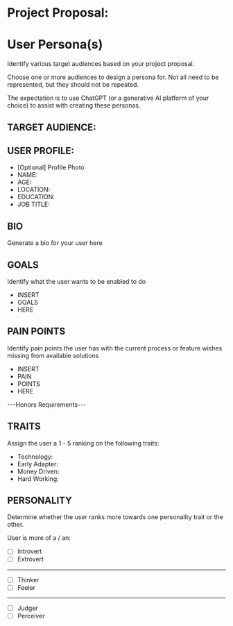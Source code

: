 # Project Proposal:

# User Persona(s)

Identify various target audiences based on your project proposal. 

Choose one or more audiences to design a persona for. Not all need to be represented, but they should not be repeated. 

The expectation is to use ChatGPT (or a generative AI platform of your choice) to assist with creating these personas.

## TARGET AUDIENCE: 

## USER PROFILE:
- [Optional] Profile Photo
- NAME:
- AGE:
- LOCATION:
- EDUCATION:
- JOB TITLE:

## BIO
Generate a bio for your user here

## GOALS
Identify what the user wants to be enabled to do 
- INSERT
- GOALS
- HERE

## PAIN POINTS
Identify pain points the user has with the current process or feature wishes missing from available solutions
- INSERT
- PAIN
- POINTS
- HERE

---Honors Requirements---

## TRAITS
Assign the user a 1 - 5 ranking on the following traits:

- Technology:
- Early Adapter:
- Money Driven:
- Hard Working:

## PERSONALITY
Determine whether the user ranks more towards one personality trait or the other.

User is more of a / an:
- [ ] Introvert
- [ ] Extrovert
---
- [ ] Thinker
- [ ] Feeler
---
- [ ] Judger
- [ ] Perceiver
